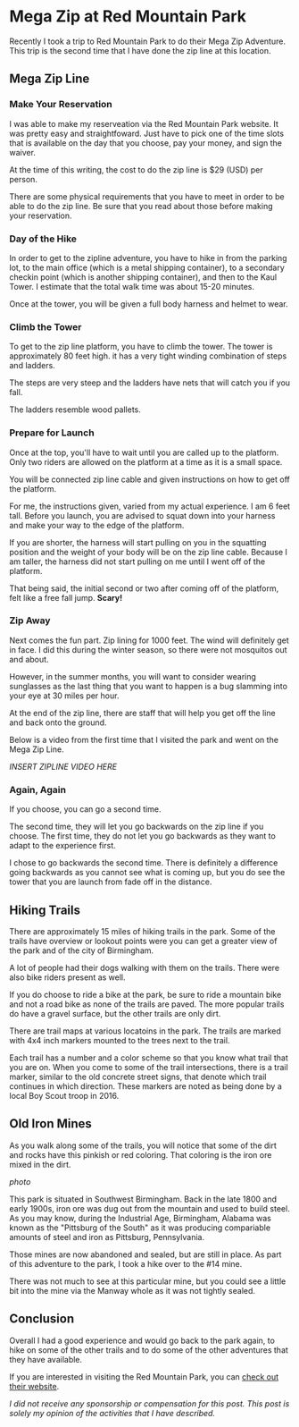 
# Mega Zip at Red Mountain Park

Recently I took a trip to Red Mountain Park to do their Mega Zip Adventure. This trip 
is the second time that I have done the zip line at this location. 

## Mega Zip Line

### Make Your Reservation

I was able to make my reserveation via the Red Mountain Park website. It was pretty 
easy and straightfoward. Just have to pick one of the time slots that is available 
on the day that you choose, pay your money, and sign the waiver. 

At the time of this writing, the cost to do the zip line is $29 (USD) per person.

There are some physical requirements that you have to meet in order to be able 
to do the zip line. Be sure that you read about those before making your reservation.

### Day of the Hike

In order to get to the zipline adventure, you have to hike in from the parking lot, to 
the main office (which is a metal shipping container), to a secondary checkin point 
(which is another shipping container), and then to the Kaul Tower. I estimate that the 
total walk time was about 15-20 minutes.

Once at the tower, you will be given a full body harness and helmet to wear.

### Climb the Tower

To get to the zip line platform, you have to climb the tower. The tower is approximately 
80 feet high. it has a very tight winding combination of steps and ladders. 

The steps are very steep and the ladders have nets that will catch you if you fall.

The ladders resemble wood pallets.

### Prepare for Launch 

Once at the top, you'll have to wait until you are called up to the platform. Only 
two riders are allowed on the platform at a time as it is a small space. 

You will be connected zip line cable and given instructions on how to get off the
platform. 

For me, the instructions given, varied from my actual experience. I am 6 feet 
tall. Before you launch, you are advised to squat down into your harness and 
make your way to the edge of the platform. 

If you are shorter, the harness will start pulling on you in the squatting position
and the weight of your body will be on the zip line cable. Because I am taller, 
the harness did not start pulling on me until I went off of the platform.

That being said, the initial second or two after coming off of the platform, 
felt like a free fall jump. **Scary!**

### Zip Away

Next comes the fun part. Zip lining for 1000 feet. The wind will definitely 
get in face. I did this during the winter season, so there were not mosquitos 
out and about. 

However, in the summer months, you will want to consider 
wearing sunglasses as the last thing that you want to happen is a bug slamming 
into your eye at 30 miles per hour.

At the end of the zip line, there are staff that will help you get off the line 
and back onto the ground. 

Below is a video from the first time that I visited the park and went on the 
Mega Zip Line. 

*INSERT ZIPLINE VIDEO HERE*

### Again, Again

If you choose, you can go a second time. 

The second time, they will let you go backwards on the zip line if you choose. 
The first time, they do not let you go backwards as they want to adapt
to the experience first.

I chose to go backwards the second time. There is definitely a difference 
going backwards as you cannot see what is coming up, but you do see the 
tower that you are launch from fade off in the distance.

## Hiking Trails 

There are approximately 15 miles of hiking trails in the park. Some of the trails 
have overview or lookout points were you can get a greater view of the park and of the 
city of Birmingham. 

A lot of people had their dogs walking with them on the trails. There were also bike 
riders present as well. 

If you do choose to ride a bike at the park, be sure to ride a mountain bike and 
not a road bike as none of the trails are paved. The more popular trails do 
have a gravel surface, but the other trails are only dirt.

There are trail maps at various locatoins in the park. The trails are marked with 
4x4 inch markers mounted to the trees next to the trail. 

Each trail has a number and a color scheme so that you know what trail that you are
on. When you come to some of the trail intersections, there is a trail marker, 
similar to the old concrete street signs, that denote which trail continues 
in which direction. These markers are noted as being done by a local Boy Scout
troop in 2016. 

## Old Iron Mines 

As you walk along some of the trails, you will notice that some of the dirt and rocks 
have this pinkish or red coloring. That coloring is the iron ore mixed in the 
dirt.

*photo*

This park is situated in Southwest Birmingham. Back in the late 1800 and early 1900s, 
iron ore was dug out from the mountain and used to build steel. As you may know, during 
the Industrial Age, Birmingham, Alabama was known as the "Pittsburg of the South" as it 
was producing compariable amounts of steel and iron as Pittsburg, Pennsylvania. 

Those mines are now abandoned and sealed, but are still in place. As part of this 
adventure to the park, I took a hike over to the #14 mine. 

There was not much to see at this particular mine, but you could see a
little bit into the mine via the Manway whole as it was not tightly sealed.

## Conclusion

Overall I had a good experience and would go back to the park again, to hike on 
some of the other trails and to do some of the other adventures that they 
have available.

If you are interested in visiting the Red Mountain Park, you can 
[check out their website](https://redmountainpark.org/).

*I did not receive any sponsorship or compensation for this post. This post is 
solely my opinion of the activities that I have described.*
